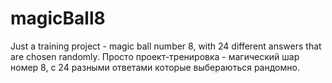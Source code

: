 # magicBall8
Just a training project - magic ball number 8, with 24 different answers that are chosen randomly.
Просто проект-тренировка - магический шар номер 8, с 24 разными ответами которые выбераються рандомно.
